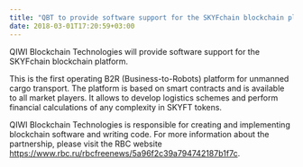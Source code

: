 ```yaml
---
title: "QBT to provide software support for the SKYFсhain blockchain platform"
date: 2018-03-01T17:20:59+03:00
---
```


QIWI Blockchain Technologies will provide software support for the SKYFсhain blockchain platform.

This is the first operating B2R (Business-to-Robots) platform for unmanned cargo transport. The platform is based on smart contracts and is available to all market players. It allows to develop logistics schemes and perform financial calculations of any complexity in SKYFT tokens. 

QIWI Blockchain Technologies is responsible for creating and implementing blockchain software and writing code. For more information about the partnership, please visit the RBC website  https://www.rbc.ru/rbcfreenews/5a96f2c39a794742187b1f7c.

